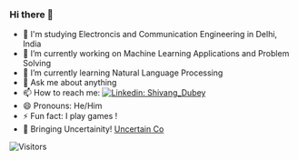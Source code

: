 ### Hi there 👋

- 🎂 I'm studying Electroncis and Communication Engineering in Delhi, India
- 🔭 I’m currently working on Machine Learning Applications and Problem Solving
- 🌱 I’m currently learning Natural Language Processing
- 💬 Ask me about anything
- 📫 How to reach me: [![Linkedin: Shivang_Dubey](https://img.shields.io/badge/-Shivang_Dubey-blue?style=flat-square&logo=Linkedin&logoColor=white&link=https://www.linkedin.com/in/shivangdubey8/)](https://www.linkedin.com/in/shivangdubey8/)
- 😄 Pronouns: He/Him
- ⚡ Fun fact: I play games ! 
- 🤿 Bringing Uncertainity! [Uncertain Co](https://www.linkedin.com/company/uncertain-co)


![Visitors](https://visitor-badge.laobi.icu/badge?page_id=shivangdubey.visitor-badge)


